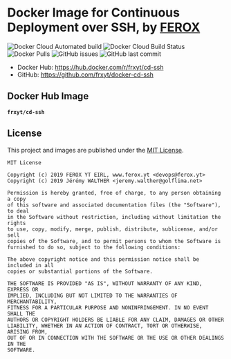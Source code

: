 # Docker Image for Continuous Deployment over SSH, by [FEROX](https://ferox.yt)

![Docker Cloud Automated build](https://img.shields.io/docker/cloud/automated/frxyt/cd-ssh.svg)
![Docker Cloud Build Status](https://img.shields.io/docker/cloud/build/frxyt/cd-ssh.svg)
![Docker Pulls](https://img.shields.io/docker/pulls/frxyt/cd-ssh.svg)
![GitHub issues](https://img.shields.io/github/issues/frxyt/docker-cd-ssh.svg)
![GitHub last commit](https://img.shields.io/github/last-commit/frxyt/docker-cd-ssh.svg)

* Docker Hub: https://hub.docker.com/r/frxyt/cd-ssh
* GitHub: https://github.com/frxyt/docker-cd-ssh

## Docker Hub Image

**`frxyt/cd-ssh`**

## License

This project and images are published under the [MIT License](LICENSE).

```
MIT License

Copyright (c) 2019 FEROX YT EIRL, www.ferox.yt <devops@ferox.yt>
Copyright (c) 2019 Jérémy WALTHER <jeremy.walther@golflima.net>

Permission is hereby granted, free of charge, to any person obtaining a copy
of this software and associated documentation files (the "Software"), to deal
in the Software without restriction, including without limitation the rights
to use, copy, modify, merge, publish, distribute, sublicense, and/or sell
copies of the Software, and to permit persons to whom the Software is
furnished to do so, subject to the following conditions:

The above copyright notice and this permission notice shall be included in all
copies or substantial portions of the Software.

THE SOFTWARE IS PROVIDED "AS IS", WITHOUT WARRANTY OF ANY KIND, EXPRESS OR
IMPLIED, INCLUDING BUT NOT LIMITED TO THE WARRANTIES OF MERCHANTABILITY,
FITNESS FOR A PARTICULAR PURPOSE AND NONINFRINGEMENT. IN NO EVENT SHALL THE
AUTHORS OR COPYRIGHT HOLDERS BE LIABLE FOR ANY CLAIM, DAMAGES OR OTHER
LIABILITY, WHETHER IN AN ACTION OF CONTRACT, TORT OR OTHERWISE, ARISING FROM,
OUT OF OR IN CONNECTION WITH THE SOFTWARE OR THE USE OR OTHER DEALINGS IN THE
SOFTWARE.
```